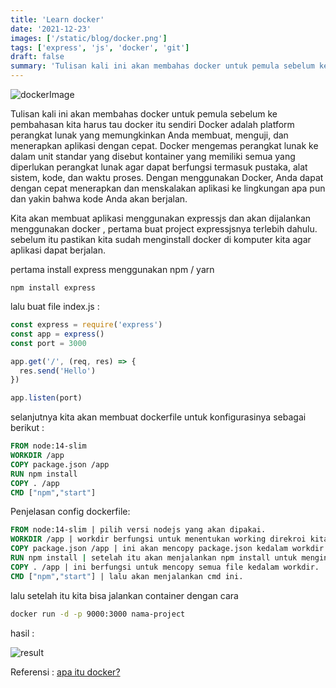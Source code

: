 ```yaml
---
title: 'Learn docker'
date: '2021-12-23'
images: ['/static/blog/docker.png']
tags: ['express', 'js', 'docker', 'git']
draft: false
summary: 'Tulisan kali ini akan membahas docker untuk pemula sebelum ke pembahasan kita harus tau docker itu sendiri Docker adalah platform perangkat.'
---
```


![dockerImage](https://edysusanto.com/wp-content/uploads/2020/08/docker-cloud-twitter-card.png)

Tulisan kali ini akan membahas docker untuk pemula sebelum ke pembahasan kita harus tau docker itu sendiri Docker adalah platform perangkat lunak yang memungkinkan Anda membuat, menguji, dan menerapkan aplikasi dengan cepat. Docker mengemas perangkat lunak ke dalam unit standar yang disebut kontainer yang memiliki semua yang diperlukan perangkat lunak agar dapat berfungsi termasuk pustaka, alat sistem, kode, dan waktu proses. Dengan menggunakan Docker, Anda dapat dengan cepat menerapkan dan menskalakan aplikasi ke lingkungan apa pun dan yakin bahwa kode Anda akan berjalan.

Kita akan membuat aplikasi menggunakan expressjs dan akan dijalankan menggunakan docker , pertama buat project expressjsnya terlebih dahulu. sebelum itu pastikan kita sudah menginstall docker di komputer kita agar aplikasi dapat berjalan.

pertama install express menggunakan npm / yarn

```
npm install express
```

lalu buat file index.js :

```js
const express = require('express')
const app = express()
const port = 3000

app.get('/', (req, res) => {
  res.send('Hello')
})

app.listen(port)
```

selanjutnya kita akan membuat dockerfile untuk konfigurasinya sebagai berikut :

```dockerfile
FROM node:14-slim
WORKDIR /app
COPY package.json /app
RUN npm install
COPY . /app
CMD ["npm","start"]
```

Penjelasan config dockerfile:

```dockerfile
FROM node:14-slim | pilih versi nodejs yang akan dipakai.
WORKDIR /app | workdir berfungsi untuk menentukan working direkroi kita.
COPY package.json /app | ini akan mencopy package.json kedalam workdir app.
RUN npm install | setelah itu akan menjalankan npm install untuk menginstall package.
COPY . /app | ini berfungsi untuk mencopy semua file kedalam workdir.
CMD ["npm","start"] | lalu akan menjalankan cmd ini.
```

lalu setelah itu kita bisa jalankan container dengan cara

```bash
docker run -d -p 9000:3000 nama-project
```

hasil :

![result](https://user-images.githubusercontent.com/25787603/147196586-e742c7e5-dcba-4516-b9b7-937378410b9c.png)

Referensi : [apa itu docker?](https://aws.amazon.com/id/docker/)

